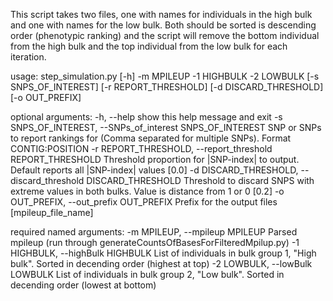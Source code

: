 This script takes two files, one with names for individuals in the high bulk and one with names for the low bulk. Both should be sorted is descending order (phenotypic ranking) and the script will remove the bottom individual from the high bulk and the top individual from the low bulk for each iteration.

usage: step_simulation.py [-h] -m MPILEUP -1 HIGHBULK -2 LOWBULK
                          [-s SNPS_OF_INTEREST] [-r REPORT_THRESHOLD]
                          [-d DISCARD_THRESHOLD] [-o OUT_PREFIX]

optional arguments:
  -h, --help            show this help message and exit
  -s SNPS_OF_INTEREST, --SNPs_of_interest SNPS_OF_INTEREST
                        SNP or SNPs to report rankings for (Comma separated
                        for multiple SNPs). Format CONTIG:POSITION
  -r REPORT_THRESHOLD, --report_threshold REPORT_THRESHOLD
                        Threshold proportion for |SNP-index| to output.
                        Default reports all |SNP-index| values [0.0]
  -d DISCARD_THRESHOLD, --discard_threshold DISCARD_THRESHOLD
                        Threshold to discard SNPS with extreme values in both
                        bulks. Value is distance from 1 or 0 [0.2]
  -o OUT_PREFIX, --out_prefix OUT_PREFIX
                        Prefix for the output files [mpileup_file_name]

required named arguments:
  -m MPILEUP, --mpileup MPILEUP
                        Parsed mpileup (run through
                        generateCountsOfBasesForFilteredMpilup.py)
  -1 HIGHBULK, --highBulk HIGHBULK
                        List of individuals in bulk group 1, "High bulk".
                        Sorted in decending order (highest at top)
  -2 LOWBULK, --lowBulk LOWBULK
                        List of individuals in bulk group 2, "Low bulk".
                        Sorted in decending order (lowest at bottom)
